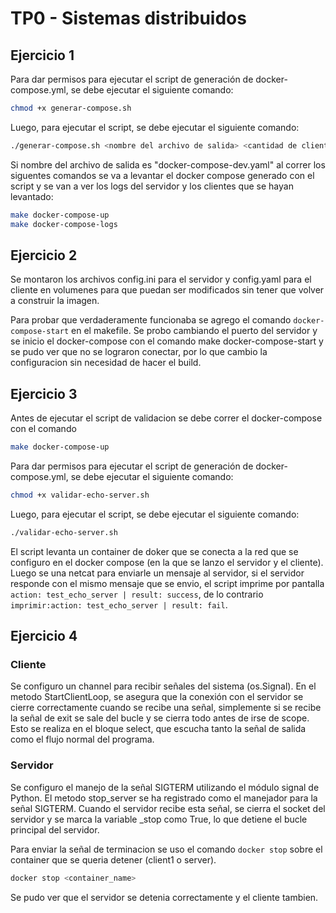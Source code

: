 # TP0 - Sistemas distribuidos

## Ejercicio 1

Para dar permisos para ejecutar el script de generación de docker-compose.yml, se debe ejecutar el siguiente comando:

```bash
chmod +x generar-compose.sh
```

Luego, para ejecutar el script, se debe ejecutar el siguiente comando:

```bash
./generar-compose.sh <nombre del archivo de salida> <cantidad de clientes>
```

Si nombre del archivo de salida es "docker-compose-dev.yaml" al correr los siguentes comandos se va a levantar el docker compose generado con el script y se van a ver los logs del servidor y los clientes que se hayan levantado:

```bash
make docker-compose-up
make docker-compose-logs
```

## Ejercicio 2

Se montaron los archivos config.ini para el servidor y config.yaml para el cliente en volumenes para que puedan ser modificados sin tener que volver a construir la imagen.

Para probar que verdaderamente funcionaba se agrego el comando `docker-compose-start` en el makefile. Se probo cambiando el puerto del servidor y se inicio el docker-compose con el comando make docker-compose-start y se pudo ver que no se lograron conectar, por lo que cambio la configuracion sin necesidad de hacer el build.

## Ejercicio 3

Antes de ejecutar el script de validacion se debe correr el docker-compose con el comando 

```bash
make docker-compose-up
```

Para dar permisos para ejecutar el script de generación de docker-compose.yml, se debe ejecutar el siguiente comando:

```bash
chmod +x validar-echo-server.sh
```

Luego, para ejecutar el script, se debe ejecutar el siguiente comando:

```bash
./validar-echo-server.sh
```

El script levanta un container de doker que se conecta a la red que se configuro en el docker compose (en la que se lanzo el servidor y el cliente). Luego se una netcat para enviarle un mensaje al servidor, si el servidor responde con el mismo mensaje que se envio, el script imprime por pantalla `action: test_echo_server | result: success`, de lo contrario `imprimir:action: test_echo_server | result: fail`.

## Ejercicio 4

### Cliente

Se configuro un channel para recibir señales del sistema (os.Signal). En el metodo StartClientLoop, se asegura que la conexión con el servidor se cierre correctamente cuando se recibe una señal, simplemente si se recibe la señal de exit se sale del bucle y se cierra todo antes de irse de scope. Esto se realiza en el bloque select, que escucha tanto la señal de salida como el flujo normal del programa.

### Servidor

Se configuro el manejo de la señal SIGTERM utilizando el módulo signal de Python. El metodo stop_server se ha registrado como el manejador para la señal SIGTERM. Cuando el servidor recibe esta señal, se cierra el socket del servidor y se marca la variable _stop como True, lo que detiene el bucle principal del servidor.


Para enviar la señal de terminacion se uso el comando `docker stop` sobre el container que se queria detener (client1 o server). 
```bash
docker stop <container_name>
```
Se pudo ver que el servidor se detenia correctamente y el cliente tambien.

